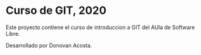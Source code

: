 # Curso de GIT, 2020

Este proyecto contiene el curso de introduccion a GIT del AUla de Software Libre.

Desarrollado por Donovan Acosta.
